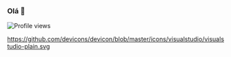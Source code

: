 ### Olá 👋

![Profile views](https://gpvc.arturio.dev/7klim)



<!---usar jájá--->
https://github.com/devicons/devicon/blob/master/icons/visualstudio/visualstudio-plain.svg

